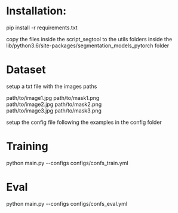 # Installation: 

pip install -r requirements.txt

copy the files inside the script_segtool to the utils folders inside the lib/python3.6/site-packages/segmentation_models_pytorch folder

# Dataset

setup a txt file with the images paths

path/to/image1.jpg path/to/mask1.png <br>
path/to/image2.jpg path/to/mask2.png <br>
path/to/image3.jpg path/to/mask3.png

setup the config file following the examples in the config folder

# Training

python main.py --configs configs/confs_train.yml

# Eval

python main.py --configs configs/confs_eval.yml

